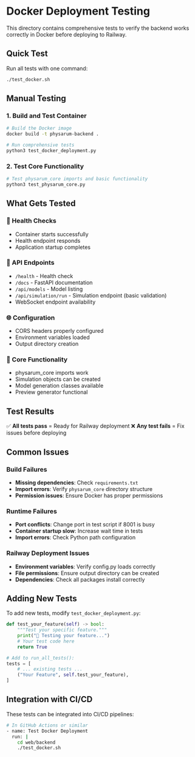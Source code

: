 # Docker Deployment Testing

This directory contains comprehensive tests to verify the backend works correctly in Docker before deploying to Railway.

## Quick Test

Run all tests with one command:

```bash
./test_docker.sh
```

## Manual Testing

### 1. Build and Test Container

```bash
# Build the Docker image
docker build -t physarum-backend .

# Run comprehensive tests
python3 test_docker_deployment.py
```

### 2. Test Core Functionality

```bash
# Test physarum_core imports and basic functionality
python3 test_physarum_core.py
```

## What Gets Tested

### 🏥 Health Checks
- Container starts successfully
- Health endpoint responds
- Application startup completes

### 🔌 API Endpoints
- `/health` - Health check
- `/docs` - FastAPI documentation
- `/api/models` - Model listing
- `/api/simulation/run` - Simulation endpoint (basic validation)
- WebSocket endpoint availability

### 🌐 Configuration
- CORS headers properly configured
- Environment variables loaded
- Output directory creation

### 🧬 Core Functionality
- physarum_core imports work
- Simulation objects can be created
- Model generation classes available
- Preview generator functional

## Test Results

✅ **All tests pass** = Ready for Railway deployment
❌ **Any test fails** = Fix issues before deploying

## Common Issues

### Build Failures
- **Missing dependencies**: Check `requirements.txt`
- **Import errors**: Verify `physarum_core` directory structure
- **Permission issues**: Ensure Docker has proper permissions

### Runtime Failures
- **Port conflicts**: Change port in test script if 8001 is busy
- **Container startup slow**: Increase wait time in tests
- **Import errors**: Check Python path configuration

### Railway Deployment Issues
- **Environment variables**: Verify config.py loads correctly
- **File permissions**: Ensure output directory can be created
- **Dependencies**: Check all packages install correctly

## Adding New Tests

To add new tests, modify `test_docker_deployment.py`:

```python
def test_your_feature(self) -> bool:
    """Test your specific feature."""
    print("🔧 Testing your feature...")
    # Your test code here
    return True

# Add to run_all_tests():
tests = [
    # ... existing tests ...
    ("Your Feature", self.test_your_feature),
]
```

## Integration with CI/CD

These tests can be integrated into CI/CD pipelines:

```bash
# In GitHub Actions or similar
- name: Test Docker Deployment
  run: |
    cd web/backend
    ./test_docker.sh
```